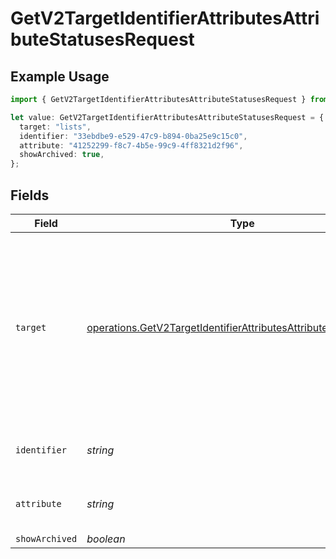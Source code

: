# GetV2TargetIdentifierAttributesAttributeStatusesRequest

## Example Usage

```typescript
import { GetV2TargetIdentifierAttributesAttributeStatusesRequest } from "attio-js/models/operations/getv2targetidentifierattributesattributestatuses.js";

let value: GetV2TargetIdentifierAttributesAttributeStatusesRequest = {
  target: "lists",
  identifier: "33ebdbe9-e529-47c9-b894-0ba25e9c15c0",
  attribute: "41252299-f8c7-4b5e-99c9-4ff8321d2f96",
  showArchived: true,
};
```

## Fields

| Field                                                                                                                                                  | Type                                                                                                                                                   | Required                                                                                                                                               | Description                                                                                                                                            | Example                                                                                                                                                |
| ------------------------------------------------------------------------------------------------------------------------------------------------------ | ------------------------------------------------------------------------------------------------------------------------------------------------------ | ------------------------------------------------------------------------------------------------------------------------------------------------------ | ------------------------------------------------------------------------------------------------------------------------------------------------------ | ------------------------------------------------------------------------------------------------------------------------------------------------------ |
| `target`                                                                                                                                               | [operations.GetV2TargetIdentifierAttributesAttributeStatusesTarget](../../models/operations/getv2targetidentifierattributesattributestatusestarget.md) | :heavy_check_mark:                                                                                                                                     | Whether the attribute is on an object or a list. Please note that the company and people objects do not support status attributes at this time.        | lists                                                                                                                                                  |
| `identifier`                                                                                                                                           | *string*                                                                                                                                               | :heavy_check_mark:                                                                                                                                     | N/A                                                                                                                                                    | 33ebdbe9-e529-47c9-b894-0ba25e9c15c0                                                                                                                   |
| `attribute`                                                                                                                                            | *string*                                                                                                                                               | :heavy_check_mark:                                                                                                                                     | N/A                                                                                                                                                    | 41252299-f8c7-4b5e-99c9-4ff8321d2f96                                                                                                                   |
| `showArchived`                                                                                                                                         | *boolean*                                                                                                                                              | :heavy_minus_sign:                                                                                                                                     | N/A                                                                                                                                                    | true                                                                                                                                                   |